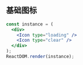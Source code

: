 ## 基础图标 

<!--start-code-->

```jsx
const instance = (
  <div>
    <Icon type="loading" />
    <Icon type="clear" />
  </div>
);
ReactDOM.render(instance);
```

<!--end-code-->
